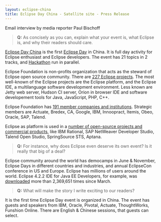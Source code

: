 ```yaml
---
layout: eclipse-china
title: Eclipse Day China - Satellite site - Press Release
---
```


Email interview by media reporter Paul Bischoff

><b>Q:</b> As concisely as you can, explain what your event is, what Eclipse is, and why their readers should care.

[Eclipse Day China](http://wiki.eclipse.org/Eclipse_Day_China) is the first [Eclipse Day](http://wiki.eclipse.org/Eclipse_Day) in China. 
It is full day activity for Eclipse enthusiast and Eclipse developers. The event has 21 topics in 2 tracks,
 and [Hackathon](http://en.wikipedia.org/wiki/Hackathon) run in parallel.

Eclipse Foundation is non-profits organization that acts as the steward of Eclipse open source community. 
There are [227 Eclipse projects](http://projects.eclipse.org/list-of-projects).
The most well-known of the Eclipse projects are the Eclipse platform, and the Eclipse IDE, a multilanguage software development environment.
Less known are Jetty web server, Hudson CI server, Orion in browser IDE and software developement tools for Java, JavaScript, PHP, C++. 

Eclipse Foundation has [191 member companies and institutions](http://www.eclipse.org/membership/showAllMembers.php).
Strategic members are Actuate, Bredex, CA, Google, IBM, Innoopract, Itemis, Obeo, Oracle, SAP, Talend.

Eclipse as platform is used in a [number of open-source projects and commercial products](http://en.wikipedia.org/wiki/List_of_Eclipse-based_software),
like IBM Rational, SAP NetWeaver Developer Studio, Talend Open Studio, SpringSource STS, Aptana.

><b>Q:</b> For instance, why does Eclipse even deserve its own event? Is it really that big of a deal? 

Eclipse community around the world has democamps in June & November, Eclipse Days in different countries and industries,
 and annual EclipseCon conference in US and Europe. Eclipse has millions of users around the world.
Eclipse 4.2.2 IDE for Java EE Developers, for example, was [downloaded](http://www.eclipse.org/downloads/) more than 2,369,651 times since March.

><b>Q:</b> What will make the story I write exciting to our readers? 

It is the first time Eclipse Day event is organized in China. The event has guests and speakers from IBM, Oracle, Pivotal, Actuate, ThoughtWorks, Funshion Online.
There are English & Chinese sessions, that guests can select.

